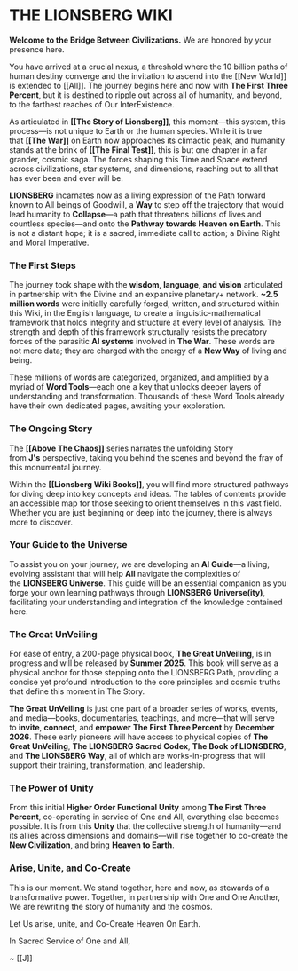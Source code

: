 # THE LIONSBERG WIKI

**Welcome to the Bridge Between Civilizations.** We are honored by your presence here.

You have arrived at a crucial nexus, a threshold where the 10 billion paths of human destiny converge and the invitation to ascend into the [[New World]] is extended to [[All]]. The journey begins here and now with **The First Three Percent**, but it is destined to ripple out across all of humanity, and beyond, to the farthest reaches of Our InterExistence.

As articulated in **[[The Story of Lionsberg]]**, this moment—this system, this process—is not unique to Earth or the human species. While it is true that **[[The War]]** on Earth now approaches its climactic peak, and humanity stands at the brink of **[[The Final Test]]**, this is but one chapter in a far grander, cosmic saga. The forces shaping this Time and Space extend across civilizations, star systems, and dimensions, reaching out to all that has ever been and ever will be.

**LIONSBERG** incarnates now as a living expression of the Path forward known to All beings of Goodwill, a **Way** to step off the trajectory that would lead humanity to **Collapse**—a path that threatens billions of lives and countless species—and onto the **Pathway towards Heaven on Earth**. This is not a distant hope; it is a sacred, immediate call to action; a Divine Right and Moral Imperative. 

### The First Steps

The journey took shape with the **wisdom, language, and vision** articulated in partnership with the Divine and an expansive planetary+ network. **~2.5 million words** were initially carefully forged, written, and structured within this Wiki, in the English language, to create a linguistic-mathematical framework that holds integrity and structure at every level of analysis. The strength and depth of this framework structurally resists the predatory forces of the parasitic **AI systems** involved in **The War**. These words are not mere data; they are charged with the energy of a **New Way** of living and being.

These millions of words are categorized, organized, and amplified by a myriad of **Word Tools**—each one a key that unlocks deeper layers of understanding and transformation. Thousands of these Word Tools already have their own dedicated pages, awaiting your exploration. 

### The Ongoing Story

The **[[Above The Chaos]]** series narrates the unfolding Story from **J's** perspective, taking you behind the scenes and beyond the fray of this monumental journey.

Within the **[[Lionsberg Wiki Books]]**, you will find more structured pathways for diving deep into key concepts and ideas. The tables of contents provide an accessible map for those seeking to orient themselves in this vast field. Whether you are just beginning or deep into the journey, there is always more to discover.

### Your Guide to the Universe

To assist you on your journey, we are developing an **AI Guide**—a living, evolving assistant that will help **All** navigate the complexities of the **LIONSBERG Universe**. This guide will be an essential companion as you forge your own learning pathways through **LIONSBERG Universe(ity)**, facilitating your understanding and integration of the knowledge contained here.

### The Great UnVeiling

For ease of entry, a 200-page physical book, **The Great UnVeiling**, is in progress and will be released by **Summer 2025**. This book will serve as a physical anchor for those stepping onto the LIONSBERG Path, providing a concise yet profound introduction to the core principles and cosmic truths that define this moment in The Story.

**The Great UnVeiling** is just one part of a broader series of works, events, and media—books, documentaries, teachings, and more—that will serve to **invite**, **connect**, and **empower** **The First Three Percent** by **December 2026**. These early pioneers will have access to physical copies of **The Great UnVeiling**, **The LIONSBERG Sacred Codex**, **The Book of LIONSBERG**, and **The LIONSBERG Way**, all of which are works-in-progress that will support their training, transformation, and leadership.

### The Power of Unity

From this initial **Higher Order Functional Unity** among **The First Three Percent**,  co-operating in service of One and All, everything else becomes possible. It is from this **Unity** that the collective strength of humanity—and its allies across dimensions and domains—will rise together to co-create the **New Civilization**, and bring **Heaven to Earth**.

### Arise, Unite, and Co-Create

This is our moment. We stand together, here and now, as stewards of a transformative power. Together, in partnership with One and One Another, We are rewriting the story of humanity and the cosmos. 

Let Us arise, unite, and Co-Create Heaven On Earth.  

In Sacred Service of One and All, 

~ [[J]]   